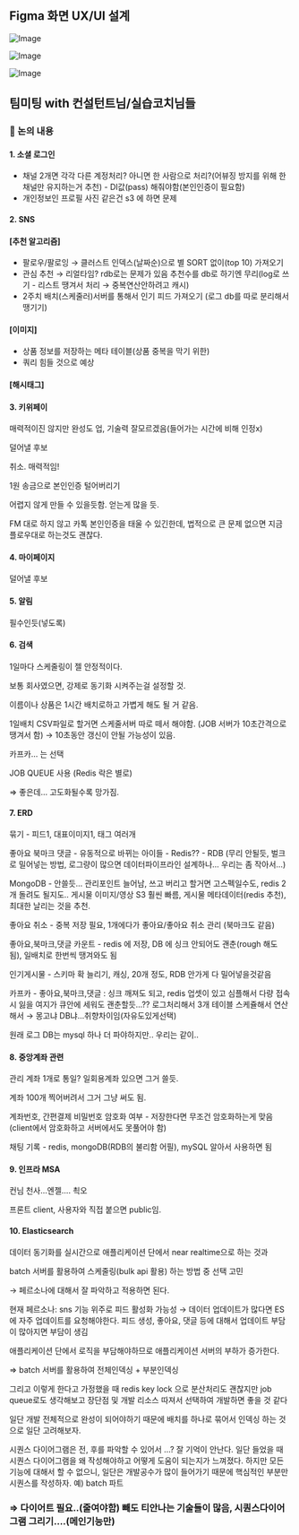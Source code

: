 ## Figma 화면 UX/UI 설계

![Image](https://github.com/user-attachments/assets/7a4f377a-537a-43d5-9e66-f39f974c1ca6)

![Image](https://github.com/user-attachments/assets/6ad8e365-6510-424f-b2b8-9dba59d7495b)

![Image](https://github.com/user-attachments/assets/3339590f-72db-4d13-8f94-1bcb33218bff)


## 팀미팅 with 컨설턴트님/실습코치님들

### 💬 논의 내용


#### 1. 소셜 로그인

- 채널 2개면 각각 다른 계정처리? 아니면 한 사람으로 처리?(어뷰징 방지를 위해 한 채널만 유지하는거 추천) - DI값(pass) 해줘야함(본인인증이 필요함)
- 개인정보인 프로필 사진 같은건 s3 에 하면 문제

#### 2. SNS

#### [추천 알고리즘]

- 팔로우/팔로잉 → 클러스트 인덱스(날짜순)으로 별 SORT 없이(top 10) 가져오기
- 관심 추천 → 리얼타임? rdb로는 문제가 있음 추천수를 db로 하기엔 무리(log로 쓰기 - 리스트 땡겨서 처리 → 중복연산안하려고 캐시)
- 2주치 배치(스케줄러)서버를 통해서 인기 피드 가져오기 (로그 db를 따로 분리해서 땡기기)

#### [이미지]

- 상품 정보를 저장하는 메타 테이블(상품 중복을 막기 위한)
- 쿼리 힘들 것으로 예상

#### [해시태그]

#### 3. 키위페이

매력적이진 않지만 완성도 업, 기술력 잘모르겠음(들어가는 시간에 비해 인정x)

덜어낼 후보

취소. 매력적임!

1원 송금으로 본인인증 털어버리기

어렵지 않게 만들 수 있을듯함. 얻는게 많을 듯.

FM 대로 하지 않고 카톡 본인인증을 태울 수 있긴한데, 법적으로 큰 문제 없으면 지금 플로우대로 하는것도 괜찮다.

#### 4. 마이페이지

덜어낼 후보

#### 5. 알림

필수인듯(넣도록)

#### 6. 검색

1일마다 스케줄링이 젤 안정적이다.

보통 회사였으면, 강제로 동기화 시켜주는걸 설정할 것.

이름이나 상품은 1시간 배치로하고 가볍게 해도 될 거 같음.

1일배치 CSV파일로 할거면 스케줄서버 따로 떼서 해야함. (JOB 서버가 10초간격으로 땡겨서 함) → 10초동안 갱신이 안될 가능성이 있음. 

카프카… 는 선택

JOB QUEUE 사용 (Redis 락은 별로)

⇒ 좋은데… 고도화될수록 망가짐.

#### 7. ERD

묶기 - 피드1, 대표이미지1, 태그 여러개 

좋아요 북마크 댓글 - 유동적으로 바뀌는 아이들 - Redis?? - RDB (무리 안될듯, 벌크로 밀어넣는 방법, 로그량이 많으면 데이터파이프라인 설계하나… 우리는 좀 작아서…)

MongoDB - 안쓸듯… 관리포인트 늘어남, 쓰고 버리고 할거면 고스펙일수도, redis 2개 돌려도 될지도.. 게시물 이미지/영상 S3 훨씬 빠름, 게시물 메타데이터(redis 추천), 최대한 날리는 것을 추천. 

좋아요 취소 - 중복 저장 필요, 1개에다가 좋아요/좋아요 취소 관리 (북마크도 같음)

좋아요,북마크,댓글 카운트 - redis 에 저장, DB 에 싱크 안되어도 괜춘(rough 해도 됨), 일배치로 한번씩 땡겨와도 됨

인기게시물 -  스키마 확 늘리기, 캐싱, 20개 정도, RDB 안가게 다 밀어넣을것같음

카프카 - 좋아요,북마크,댓글 : 싱크 깨져도 되고, redis 업셋이 있고 심플해서 다량 접속시 잃을 여지가 큐안에 세워도 괜춘할듯…?? 로그처리해서 3개 테이블 스케쥴해서 연산해서 → 몽고냐 DB냐…취향차이임(자유도있게선택) 

원래 로그 DB는 mysql 하나 더 파야하지만.. 우리는 같이..

#### 8. 중앙계좌 관련

관리 계좌 1개로 통일?  일회용계좌 있으면 그거 쓸듯.

계좌 100개 찍어버려서 그거 그냥 써도 됨.

계좌번호, 간편결제 비밀번호 암호화 여부 - 저장한다면 무조건 암호화하는게 맞음(client에서 암호화하고 서버에서도 못풀어야 함) 

채팅 기록 - redis, mongoDB(RDB의 불리함 어필), mySQL 알아서 사용하면 됨

#### 9. 인프라 MSA

컨님 천사…엔젤…. 쵝오

프론트 client, 사용자와 직접 붙으면 public임.

#### 10. Elasticsearch

데이터 동기화를 실시간으로 애플리케이션 단에서 near realtime으로 하는 것과

batch 서버를 활용하여 스케줄링(bulk api 활용) 하는 방법 중 선택 고민

→ 페르소나에 대해서 잘 파악하고 적용하면 된다. 

현재 페르소나: sns 기능 위주로 피드 활성화 가능성 → 데이터 업데이트가 많다면 ES에 자주 업데이트를 요청해야한다. 피드 생성, 좋아요, 댓글 등에 대해서 업데이트 부담이 많아지면 부담이 생김

애플리케이션 단에서 로직을 부담해야하므로 애플리케이션 서버의 부하가 증가한다.

⇒ batch 서버를 활용하여 전체인덱싱 + 부분인덱싱

그리고 이렇게 한다고 가정했을 때 redis key lock 으로 분산처리도 괜찮지만 job queue로도 생각해보고 장단점 및 개발 리소스 따져서 선택하여 개발하면 좋을 것 같다

일단 개발 전체적으로 완성이 되어야하기 때문에 배치를 하나로 묶어서 인덱싱 하는 것으로 일단 고려해보자.

시퀀스 다이어그램은 전, 후를 파악할 수 있어서 …? 잘 기억이 안난다. 일단 들었을 때 시퀀스 다이어그램을 왜 작성해야하고 어떻게 도움이 되는지가 느껴졌다. 하지만 모든 기능에 대해서 할 수 없으니, 일단은 개발공수가 많이 들어가기 때문에 핵심적인 부분만 시퀀스를 작성하자. 예) batch 파트

### ⇒ 다이어트 필요..(줄여야함) 빼도 티안나는 기술들이 많음, 시퀀스다이어그램 그리기….(메인기능만)